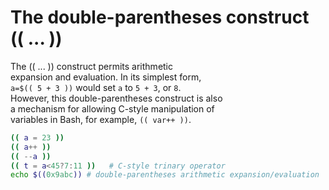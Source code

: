 # The double-parentheses construct (( ... ))

The (( ... )) construct permits arithmetic  
expansion and evaluation. In its simplest form,  
`a=$(( 5 + 3 ))` would set `a` to `5 + 3`, or `8`.  
However, this double-parentheses construct is also  
a mechanism for allowing C-style manipulation of  
variables in Bash, for example, `(( var++ ))`.  

```sh
(( a = 23 ))
(( a++ ))
(( --a ))
(( t = a<45?7:11 ))   # C-style trinary operator
echo $((0x9abc)) # double-parentheses arithmetic expansion/evaluation
```
